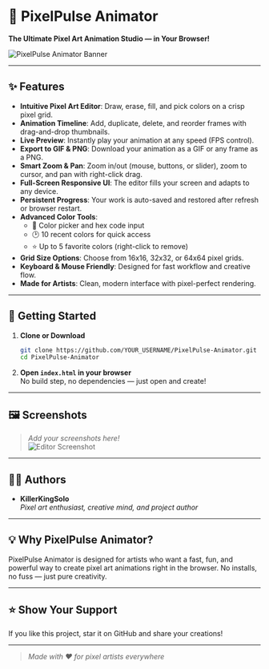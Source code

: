 # 🎨 PixelPulse Animator

**The Ultimate Pixel Art Animation Studio — in Your Browser!**

![PixelPulse Animator Banner](docs/banner.png) <!-- Add your own banner image here -->

---

## ✨ Features

- **Intuitive Pixel Art Editor**: Draw, erase, fill, and pick colors on a crisp pixel grid.
- **Animation Timeline**: Add, duplicate, delete, and reorder frames with drag-and-drop thumbnails.
- **Live Preview**: Instantly play your animation at any speed (FPS control).
- **Export to GIF & PNG**: Download your animation as a GIF or any frame as a PNG.
- **Smart Zoom & Pan**: Zoom in/out (mouse, buttons, or slider), zoom to cursor, and pan with right-click drag.
- **Full-Screen Responsive UI**: The editor fills your screen and adapts to any device.
- **Persistent Progress**: Your work is auto-saved and restored after refresh or browser restart.
- **Advanced Color Tools**:
  - 🎨 Color picker and hex code input
  - 🕑 10 recent colors for quick access
  - ⭐ Up to 5 favorite colors (right-click to remove)
- **Grid Size Options**: Choose from 16x16, 32x32, or 64x64 pixel grids.
- **Keyboard & Mouse Friendly**: Designed for fast workflow and creative flow.
- **Made for Artists**: Clean, modern interface with pixel-perfect rendering.

---

## 🚀 Getting Started

1. **Clone or Download**
   ```bash
   git clone https://github.com/YOUR_USERNAME/PixelPulse-Animator.git
   cd PixelPulse-Animator
   ```
2. **Open `index.html` in your browser**  
   No build step, no dependencies — just open and create!

---

## 🖼️ Screenshots

> _Add your screenshots here!_  
> ![Editor Screenshot](docs/screenshot1.png)

---

## 🧑‍💻 Authors

- **KillerKingSolo**  
  _Pixel art enthusiast, creative mind, and project author_

---

## 💡 Why PixelPulse Animator?

PixelPulse Animator is designed for artists who want a fast, fun, and powerful way to create pixel art animations right in the browser. No installs, no fuss — just pure creativity.

---

## ⭐️ Show Your Support

If you like this project, star it on GitHub and share your creations!

---

> _Made with ❤️ for pixel artists everywhere_
